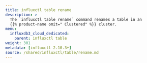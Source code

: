 ```yaml
---
title: influxctl table rename
description: >
  The `influxctl table rename` command renames a table in an
  {{% product-name omit=" Clustered" %}} cluster.
menu:
  influxdb3_cloud_dedicated:
    parent: influxctl table
weight: 301
metadata: [influxctl 2.10.3+]
source: /shared/influxctl/table/rename.md
---
```


<!-- //SOURCE content/shared/influxctl/table/rename.md -->
